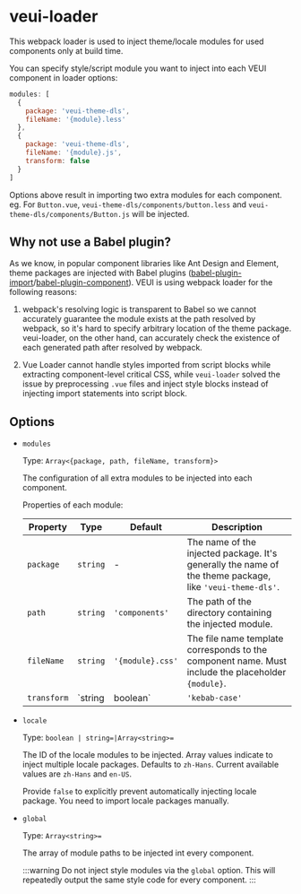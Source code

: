 # veui-loader

This webpack loader is used to inject theme/locale modules for used components only at build time.

You can specify style/script module you want to inject into each VEUI component in loader options:

```js
modules: [
  {
    package: 'veui-theme-dls',
    fileName: '{module}.less'
  },
  {
    package: 'veui-theme-dls',
    fileName: '{module}.js',
    transform: false
  }
]
```

Options above result in importing two extra modules for each component. eg. For `Button.vue`, `veui-theme-dls/components/button.less` and `veui-theme-dls/components/Button.js` will be injected.

## Why not use a Babel plugin?

As we know, in popular component libraries like Ant Design and Element, theme packages are injected with Babel plugins ([babel-plugin-import](https://github.com/ant-design/babel-plugin-import)/[babel-plugin-component](https://github.com/ElementUI/babel-plugin-component)). VEUI is using webpack loader for the following reasons:

1. webpack's resolving logic is transparent to Babel so we cannot accurately guarantee the module exists at the path resolved by webpack, so it's hard to specify arbitrary location of the theme package. veui-loader, on the other hand, can accurately check the existence of each generated path after resolved by webpack.

2. Vue Loader cannot handle styles imported from script blocks while extracting component-level critical CSS, while `veui-loader` solved the issue by preprocessing `.vue` files and inject style blocks instead of injecting import statements into script block.

## Options

* `modules`

  Type: `Array<{package, path, fileName, transform}>`

  The configuration of all extra modules to be injected into each component.

  Properties of each module:

  | Property | Type | Default | Description |
  | -- | -- | -- | -- |
  | `package` | `string` | - | The name of the injected package. It's generally the name of the theme package, like `'veui-theme-dls'`. |
  | `path` | `string` | `'components'` | The path of the directory containing the injected module. |
  | `fileName` | `string` | `'{module}.css'` | The file name template corresponds to the component name. Must include the placeholder `{module}`. |
  | `transform` | `string | boolean` | `'kebab-case'` | Transformation applied for component names. The `{module}` part within `fileName` will be replaced with the transformed name. Provide `false` to prevent transformation. All possible values are `'kebab-case'`, `'camleCase'` and `'PascalCase'`. |

* `locale`

  Type: `boolean | string=|Array<string>=`

  The ID of the locale modules to be injected. Array values indicate to inject multiple locale packages. Defaults to `zh-Hans`. Current available values are `zh-Hans` and `en-US`.

  Provide `false` to explicitly prevent automatically injecting locale package. You need to import locale packages manually.

* `global`

  Type: `Array<string>=`

  The array of module paths to be injected int every component.

  :::warning
  Do not inject style modules via the `global` option. This will repeatedly output the same style code for every component.
  :::
